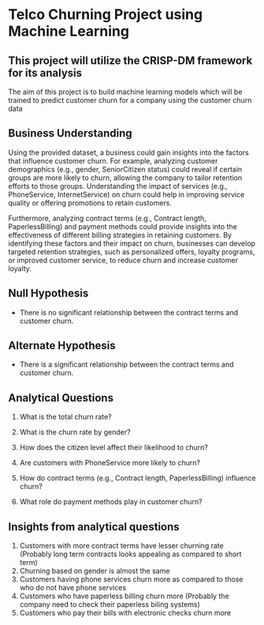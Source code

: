 # Telco Churning Project using Machine Learning

## This project will utilize the CRISP-DM framework for its analysis

The aim of this project is to build machine learning models which will be trained to predict customer churn for a company using the customer churn data

## Business Understanding

Using the provided dataset, a business could gain insights into the factors that influence customer churn. For example, analyzing customer demographics (e.g., gender, SeniorCitizen status) could reveal if certain groups are more likely to churn, allowing the company to tailor retention efforts to those groups. Understanding the impact of services (e.g., PhoneService, InternetService) on churn could help in improving service quality or offering promotions to retain customers.

Furthermore, analyzing contract terms (e.g., Contract length, PaperlessBilling) and payment methods could provide insights into the effectiveness of different billing strategies in retaining customers. By identifying these factors and their impact on churn, businesses can develop targeted retention strategies, such as personalized offers, loyalty programs, or improved customer service, to reduce churn and increase customer loyalty.

## Null Hypothesis 
- There is no significant relationship between the contract terms and customer churn.

## Alternate Hypothesis
- There is a significant relationship between the contract terms and customer churn.

## Analytical Questions
1. What is the total churn rate?

2. What is the churn rate by gender?

3. How does the citizen level affect their likelihood to churn?

4. Are customers with PhoneService more likely to churn?

5. How do contract terms (e.g., Contract length, PaperlessBilling) influence churn?

6. What role do payment methods play in customer churn?

## Insights from analytical questions
1. Customers with more contract terms have lesser churning rate (Probably long term contracts looks appealing as compared to short term)
2. Churning based on gender is almost the same
3. Customers having phone services churn more as compared to those who do not have phone services
4. Customers who have paperless billing churn more (Probably the company need to check their paperless biling systems)
5. Customers who pay their bills with electronic checks churn more 



